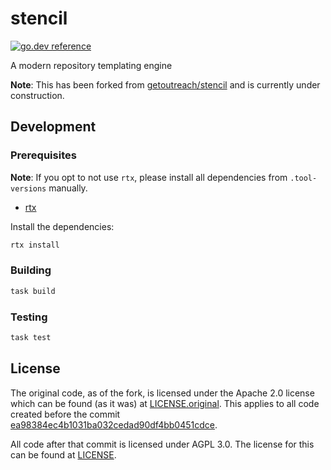 # stencil

[![go.dev reference](https://img.shields.io/badge/go.dev-reference-007d9c?logo=go&logoColor=white)](https://pkg.go.dev/github.com/rgst-io/stencil)


A modern repository templating engine

**Note**: This has been forked from [getoutreach/stencil](https://github.com/getoutreach/stencil) and is currently
under construction.

## Development

### Prerequisites

**Note**: If you opt to not use `rtx`, please install all dependencies
from `.tool-versions` manually.

- [rtx](https://github.com/jdx/rtx)


Install the dependencies:

```bash
rtx install
```

### Building

```bash
task build
```

### Testing

```bash
task test
```

## License

The original code, as of the fork, is licensed under the Apache 2.0
license which can be found (as it was) at
[LICENSE.original](LICENSE.original). This applies to all code created
before the commit [ea98384ec4b1031ba032cedad90df4bb0451cdce](https://github.com/rgst-io/stencil/commit/ea98384ec4b1031ba032cedad90df4bb0451cdce).

All code after that commit is licensed under AGPL 3.0. The license for
this can be found at [LICENSE](LICENSE).
